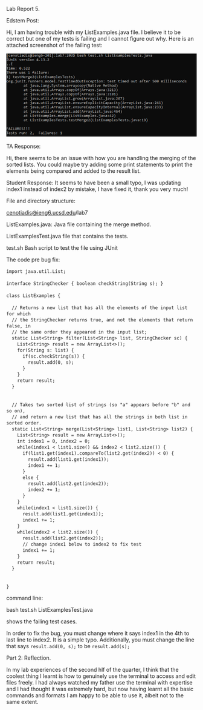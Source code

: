 Lab Report 5.

Edstem Post:

Hi, I am having trouble with my ListExamples.java file. I believe it to be correct but one of my tests is failing and I cannot figure out why. Here is an attached screenshot of the failing test:

![Image](lab33.PNG)

TA Response:

Hi, there seems to be an issue with how you are handling the merging of the sorted lists. You could maybe try adding some print statements to print the elements being compared and added to the result list.

Student Response: It seems to have been a small typo, I was updating index1 instead of index2 by mistake, I have fixed it, thank you very much!




File and directory structure: 

cenotiadis@ieng6.ucsd.edu/lab7

ListExamples.java: Java file containing the merge method.

ListExamplesTest.java file that contains the tests.

test.sh Bash script to test the file using JUnit




The code pre bug fix:

``` import java.util.ArrayList;
import java.util.List;

interface StringChecker { boolean checkString(String s); }

class ListExamples {

  // Returns a new list that has all the elements of the input list for which
  // the StringChecker returns true, and not the elements that return false, in
  // the same order they appeared in the input list;
  static List<String> filter(List<String> list, StringChecker sc) {
    List<String> result = new ArrayList<>();
    for(String s: list) {
      if(sc.checkString(s)) {
        result.add(0, s);
      }
    }
    return result;
  }


  // Takes two sorted list of strings (so "a" appears before "b" and so on),
  // and return a new list that has all the strings in both list in sorted order.
  static List<String> merge(List<String> list1, List<String> list2) {
    List<String> result = new ArrayList<>();
    int index1 = 0, index2 = 0;
    while(index1 < list1.size() && index2 < list2.size()) {
      if(list1.get(index1).compareTo(list2.get(index2)) < 0) {
        result.add(list1.get(index1));
        index1 += 1;
      }
      else {
        result.add(list2.get(index2));
        index2 += 1;
      }
    }
    while(index1 < list1.size()) {
      result.add(list1.get(index1));
      index1 += 1;
    }
    while(index2 < list2.size()) {
      result.add(list2.get(index2));
      // change index1 below to index2 to fix test
      index1 += 1;
    }
    return result;
  }


}
```




command line:

bash test.sh ListExamplesTest.java

shows the failing test cases.




In order to fix the bug, you must change where it says index1 in the 4th to last line to index2. It is a simple typo. Additionally, you must change the line that says ```result.add(0, s);``` to be ```result.add(s);```



Part 2: Reflection.

In my lab experiences of the second hlf of the quarter, I think that the coolest thing I learnt is how to genuinely use the terminal to access and edit files freely. I had always watched my father use the terminal with expertise and I had thought it was extremely hard, but now having learnt all the basic commands and formats I am happy to be able to use it, albeit not to the same extent.
